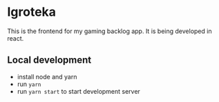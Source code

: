 # Igroteka

This is the frontend for my gaming backlog app. It is being developed in react.

## Local development

- install node and yarn
- run `yarn`
- run `yarn start` to start development server
